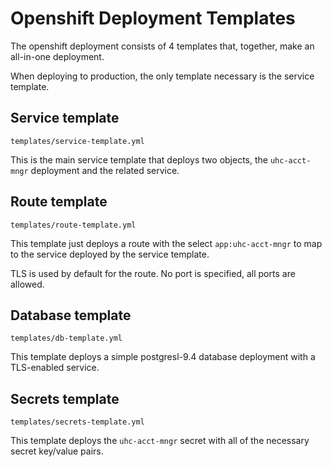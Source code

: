 # Openshift Deployment Templates

The openshift deployment consists of 4 templates that, together, make an all-in-one deployment.

When deploying to production, the only template necessary is the service template.

## Service template

`templates/service-template.yml`

This is the main service template that deploys two objects, the `uhc-acct-mngr` deployment and the related service.

## Route template

`templates/route-template.yml`

This template just deploys a route with the select `app:uhc-acct-mngr` to map to the service deployed by the service template.

TLS is used by default for the route. No port is specified, all ports are allowed.

## Database template

`templates/db-template.yml`

This template deploys a simple postgresl-9.4 database deployment with a TLS-enabled service.

## Secrets template

`templates/secrets-template.yml`

This template deploys the `uhc-acct-mngr` secret with all of the necessary secret key/value pairs.
